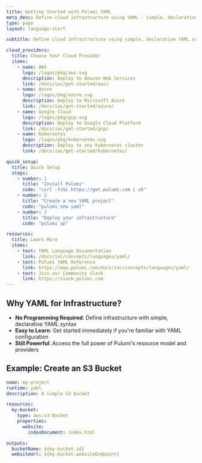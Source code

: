 ```yaml
---
title: Getting Started with Pulumi YAML
meta_desc: Define cloud infrastructure using YAML - simple, declarative configuration without programming
type: page
layout: language-start

subtitle: Define cloud infrastructure using simple, declarative YAML configuration - no programming required.

cloud_providers:
  title: Choose Your Cloud Provider
  items:
    - name: AWS
      logo: /logos/pkg/aws.svg
      description: Deploy to Amazon Web Services
      link: /docs/iac/get-started/aws/
    - name: Azure
      logo: /logos/pkg/azure.svg
      description: Deploy to Microsoft Azure
      link: /docs/iac/get-started/azure/
    - name: Google Cloud
      logo: /logos/pkg/gcp.svg
      description: Deploy to Google Cloud Platform
      link: /docs/iac/get-started/gcp/
    - name: Kubernetes
      logo: /logos/pkg/kubernetes.svg
      description: Deploy to any Kubernetes cluster
      link: /docs/iac/get-started/kubernetes/

quick_setup:
  title: Quick Setup
  steps:
    - number: 1
      title: "Install Pulumi"
      code: "curl -fsSL https://get.pulumi.com | sh"
    - number: 2
      title: "Create a new YAML project"
      code: "pulumi new yaml"
    - number: 3
      title: "Deploy your infrastructure"
      code: "pulumi up"

resources:
  title: Learn More
  items:
    - text: YAML Language Documentation
      link: /docs/iac/concepts/languages/yaml/
    - text: Pulumi YAML Reference
      link: https://www.pulumi.com/docs/iac/concepts/languages/yaml/
    - text: Join our Community Slack
      link: https://slack.pulumi.com
---
```


## Why YAML for Infrastructure?

- **No Programming Required**: Define infrastructure with simple, declarative YAML syntax
- **Easy to Learn**: Get started immediately if you're familiar with YAML configuration
- **Still Powerful**: Access the full power of Pulumi's resource model and providers

## Example: Create an S3 Bucket

```yaml
name: my-project
runtime: yaml
description: A simple S3 bucket

resources:
  my-bucket:
    type: aws:s3:Bucket
    properties:
      website:
        indexDocument: index.html

outputs:
  bucketName: ${my-bucket.id}
  websiteUrl: ${my-bucket.websiteEndpoint}
```